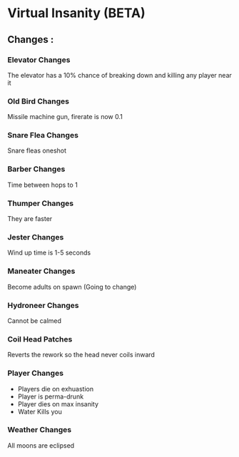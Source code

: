 # Virtual Insanity (BETA)

## Changes :

### Elevator Changes
The elevator has a 10% chance of breaking down and killing any player near it

### Old Bird Changes
Missile machine gun, firerate is now 0.1

### Snare Flea Changes
Snare fleas oneshot

### Barber Changes
Time between hops to 1

### Thumper Changes
They are faster

### Jester Changes
Wind up time is 1-5 seconds

### Maneater Changes
Become adults on spawn (Going to change)

### Hydroneer Changes
Cannot be calmed

### Coil Head Patches
Reverts the rework so the head never coils inward

### Player Changes
- Players die on exhuastion
- Player is perma-drunk
- Player dies on max insanity
- Water Kills you

### Weather Changes
All moons are eclipsed
